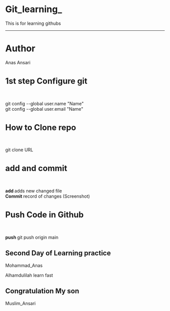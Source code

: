 # Git_learning_
This is for learning githubs
<hr>
<h1>Author</h1> <span style:"font-color:red; font-weight:700;">Anas Ansari</span> 

<h1 style="font-size:25px;">1st step Configure git </h1> <br>

git config --global user.name "Name" <br>
git config --global user.email "Name" <br>

<h1 style="font-size:25px;">How to Clone repo </h1> <br>

git clone URL<br>

<h1 style="font-size:25px;">add and commit </h1> <br>

<b> add </b> adds new changed file <br>
<b> Commit </b> record of changes (Screenshot) <br>


<h1 style="font-size:25px;">Push Code in Github </h1> <br>

<b> push </b> git push origin main <br>

<h2>Second Day of Learning practice</h2>

 Mohammad_Anas
<p>Alhamdulilah learn fast</p>
<h2>Congratulation My son</h2>
 Muslim_Ansari
